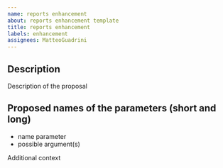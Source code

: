 ```yaml
---
name: reports enhancement
about: reports enhancement template
title: reports enhancement
labels: enhancement
assignees: MatteoGuadrini
---
```


## Description

Description of the proposal


## Proposed names of the parameters (short and long)

* name parameter
* possible argument(s)

Additional context
